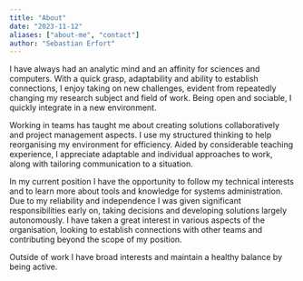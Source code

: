 ```yaml
---
title: "About"
date: "2023-11-12"
aliases: ["about-me", "contact"]
author: "Sebastian Erfort"
---
```


I have always had an analytic mind and an affinity for sciences and computers. With a quick grasp, adaptability and ability to establish connections, I enjoy taking on new challenges, evident from repeatedly changing my research subject and field of work. Being open and sociable, I quickly integrate in a new environment. 

Working in teams has taught me about creating solutions collaboratively and project management aspects. I use my structured thinking to help reorganising my environment for efficiency. Aided by considerable teaching experience, I appreciate adaptable and individual approaches to work, along with tailoring communication to a situation.

In my current position I have the opportunity to follow my technical interests and to learn more about tools and knowledge for systems administration. Due to my reliability and independence I was given significant responsibilities early on, taking decisions and developing solutions largely autonomously. I have taken a great interest in various aspects of the organisation, looking to establish connections with other teams and contributing beyond the scope of my position. 

Outside of work I have broad interests and maintain a healthy balance by being active.
